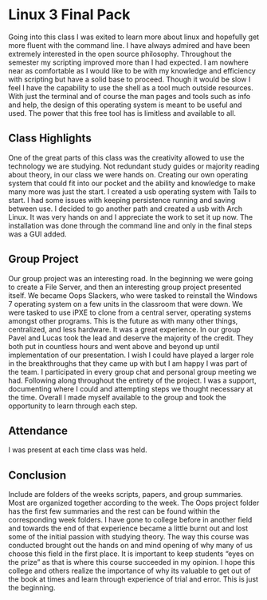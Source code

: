 # Linux 3 Final Pack

Going into this class I was exited to learn more about linux and hopefully get more fluent with the command line. I have always admired and have been extremely interested in the open source philosophy. Throughout the semester my scripting improved more than I had expected. I am nowhere near as comfortable as I would like to be with my knowledge and efficiency with scripting but have a solid base to proceed. Though it would be slow I feel I have the capability to use the shell as a tool much outside resources. With just the terminal and of course the man pages and tools such as info and help, the design of this operating system is meant to be useful and used. The power that this free tool has is limitless and available to all. 

## Class Highlights

One of the great parts of this class was the creativity allowed to use the technology we are studying. Not redundant study guides or majority reading about theory, in our class we were hands on. Creating our own operating system that could fit into our pocket and the ability and knowledge to make many more was just the start. I created a usb operating system with Tails to start. I had some issues with keeping persistence running and saving between use. I decided to go another path and created a usb with Arch Linux. It was very hands on and I appreciate the work to set it up now. The installation was done through the command line and only in the final steps was a GUI added.

## Group Project

Our group project was an interesting road. In the beginning we were going to create a File Server, and then an interesting group project presented itself. We became Oops Slackers, who were tasked to reinstall the Windows 7 operating system on a few units in the classroom that were down. We were tasked to use iPXE to clone from a central server, operating systems amongst other programs. This is the future as with many other things, centralized, and less hardware. It was a great experience. In our group Pavel and Lucas took the lead and deserve the majority of the credit. They both put in countless hours and went above and beyond up until implementation of our presentation. I wish I could have played a larger role in the breakthroughs that they came up with but I am happy I was part of the team. I participated in every group chat and personal group meeting we had. Following along throughout the entirety of the project. I was a support, documenting where I could and attempting steps we thought necessary at the time. Overall I made myself available to the group and took the opportunity to learn through each step.

## Attendance

I was present at each time class was held.

## Conclusion

Include are folders of the weeks scripts, papers, and group summaries. Most are organized together according to the week. The Oops project folder has the first few summaries and the rest can be found within the corresponding week folders. I have gone to college before in another field and towards the end of that experience became a little burnt out and lost some of the initial passion with studying theory. The way this course was conducted brought out the hands on and mind opening of why many of us choose this field in the first place. It is important to keep students “eyes on the prize” as that is where this course succeeded in my opinion. I hope this college and others realize the importance of why its valuable to get out of the book at times and learn through experience of trial and error. This is just the beginning.
